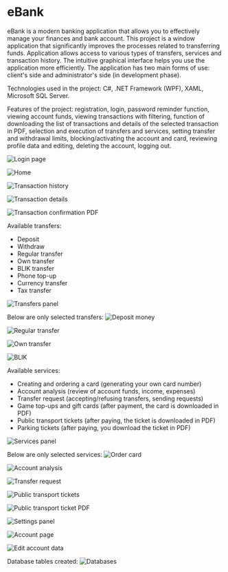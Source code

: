 # eBank
eBank is a modern banking application that allows you to effectively manage your finances and bank account. This project is a window application that significantly improves the processes related to transferring funds. Application allows access to various types of transfers, services and transaction history. The intuitive graphical interface helps you use the application more efficiently. The application has two main forms of use: client's side and administrator's side (in development phase).

Technologies used in the project: C#, .NET Framework (WPF), XAML, Microsoft SQL Server.

Features of the project: registration, login, password reminder function, viewing account funds, viewing transactions with filtering, function of downloading the list of transactions and details of the selected transaction in PDF, selection and execution of transfers and services, setting transfer and withdrawal limits, blocking/activating the account and card, reviewing profile data and editing, deleting the account, logging out.

![Login page](https://github.com/karoldziadkowiec/eBank/blob/master/photos/1.png)

![Home](https://github.com/karoldziadkowiec/eBank/blob/master/photos/2.png)

![Transaction history](https://github.com/karoldziadkowiec/eBank/blob/master/photos/3.png)

![Transaction details](https://github.com/karoldziadkowiec/eBank/blob/master/photos/4.png)

![Transaction confirmation PDF](https://github.com/karoldziadkowiec/eBank/blob/master/photos/5.png)

Available transfers:

- Deposit
- Withdraw
- Regular transfer
- Own transfer
- BLIK transfer
- Phone top-up
- Currency transfer
- Tax transfer

![Transfers panel](https://github.com/karoldziadkowiec/eBank/blob/master/photos/6.png)

Below are only selected transfers:
![Deposit money](https://github.com/karoldziadkowiec/eBank/blob/master/photos/7.png)

![Regular transfer](https://github.com/karoldziadkowiec/eBank/blob/master/photos/8.png)

![Own transfer](https://github.com/karoldziadkowiec/eBank/blob/master/photos/9.png)

![BLIK](https://github.com/karoldziadkowiec/eBank/blob/master/photos/10.png)

Available services: 

- Creating and ordering a card (generating your own card number)
- Account analysis (review of account funds, income, expenses)
- Transfer request (accepting/refusing transfers, sending requests)
- Game top-ups and gift cards (after payment, the card is downloaded in PDF)
- Public transport tickets (after paying, the ticket is downloaded in PDF)
- Parking tickets (after paying, you download the ticket in PDF)

![Services panel](https://github.com/karoldziadkowiec/eBank/blob/master/photos/11.png)

Below are only selected services:
![Order card](https://github.com/karoldziadkowiec/eBank/blob/master/photos/12.png)

![Account analysis](https://github.com/karoldziadkowiec/eBank/blob/master/photos/13.png)

![Transfer request](https://github.com/karoldziadkowiec/eBank/blob/master/photos/14.png)

![Public transport tickets](https://github.com/karoldziadkowiec/eBank/blob/master/photos/15.png)

![Public transport ticket PDF](https://github.com/karoldziadkowiec/eBank/blob/master/photos/16.png)

![Settings panel](https://github.com/karoldziadkowiec/eBank/blob/master/photos/17.png)

![Account page](https://github.com/karoldziadkowiec/eBank/blob/master/photos/18.png)

![Edit account data](https://github.com/karoldziadkowiec/eBank/blob/master/photos/19.png)

Database tables created:
![Databases](https://github.com/karoldziadkowiec/eBank/blob/master/photos/db.png)
